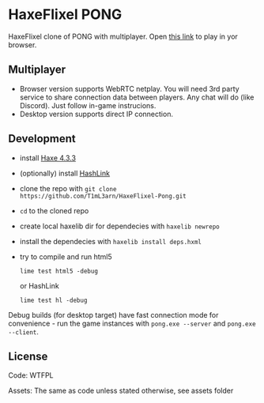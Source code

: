 # HaxeFlixel PONG

HaxeFlixel clone of PONG with multiplayer. Open [this link](https://t1ml3arn.github.io/HaxeFlixel-Pong/) to play in yor browser.

## Multiplayer

- Browser version supports WebRTC netplay. You will need 3rd party service to share connection data between players. Any chat will do (like Discord). Just follow in-game instrucions.
- Desktop version supports direct IP connection.

## Development

- install [Haxe 4.3.3](https://haxe.org/download/)
- (optionally) install [HashLink](https://hashlink.haxe.org/#download)
- clone the repo with `git clone https://github.com/T1mL3arn/HaxeFlixel-Pong.git`
- `cd` to the cloned repo
- create local haxelib dir for dependecies with `haxelib newrepo`
- install the dependecies with `haxelib install deps.hxml`
- try to compile and run html5

  ```
  lime test html5 -debug
  ```

  or HashLink

  ```
  lime test hl -debug
  ```

Debug builds (for desktop target) have fast connection mode for convenience - run the game instances with `pong.exe --server` and `pong.exe --client`.

## License

Code: WTFPL

Assets: The same as code unless stated otherwise, see assets folder
